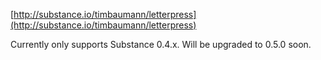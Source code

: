 [http://substance.io/timbaumann/letterpress](http://substance.io/timbaumann/letterpress)

Currently only supports Substance 0.4.x. Will be upgraded to 0.5.0 soon.
